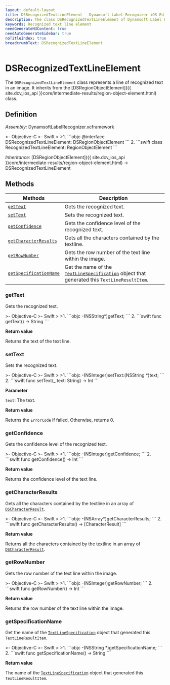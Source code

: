 ```yaml
---
layout: default-layout
title: DSRecognizedTextLineElement - Dynamsoft Label Recognizer iOS Edition
description: The class DSRecognizedTextLineElement of Dynamsoft Label Recognizer iOS edition represents a line of recognized text in an image.
keywords: Recognized text line element
needGenerateH3Content: true
needAutoGenerateSidebar: true
noTitleIndex: true
breadcrumbText: DSRecognizedTextLineElement
---
```


# DSRecognizedTextLineElement

The `DSRecognizedTextLineElement` class represents a line of recognized text in an image. It inherits from the [DSRegionObjectElement]({{ site.dcv_ios_api }}core/intermediate-results/region-object-element.html) class.

## Definition

*Assembly:* DynamsoftLabelRecognizer.xcframework

<div class="sample-code-prefix"></div>
>- Objective-C
>- Swift
>
>1. 
```objc
@interface DSRecognizedTextLineElement: DSRegionObjectElement
```
2. 
```swift
class RecognizedTextLineElement: RegionObjectElement
```

*Inheritance:* [DSRegionObjectElement]({{ site.dcv_ios_api }}core/intermediate-results/region-object-element.html) -> DSRecognizedTextLineElement

## Methods

| Methods | Description |
| ------- | ----------- |
| [`getText`](#gettext) | Gets the recognized text. |
| [`setText`](#settext) | Sets the recognized text. |
| [`getConfidence`](#getconfidence) | Gets the confidence level of the recognized text. |
| [`getCharacterResults`](#getcharacterresults) | Gets all the characters contained by the textline. |
| [`getRowNumber`](#getrownumber) | Gets the row number of the text line within the image. |
| [`getSpecificationName`](#getspecificationname) | Get the name of the [`TextLineSpecification`]({{site.dcv_parameter_reference}}text-line-specification/) object that generated this `TextLineResultItem`. |

### getText

Gets the recognized text.

<div class="sample-code-prefix"></div>
>- Objective-C
>- Swift
>
>1. 
```objc
-(NSString*)getText;
```
2. 
```swift
func getText() -> String
```

**Return value**

Returns the text of the text line.

### setText

Sets the recognized text.

<div class="sample-code-prefix"></div>
>- Objective-C
>- Swift
>
>1. 
```objc
-(NSInteger)setText:(NSString *)text;
```
2. 
```swift
func setText(_ text: String) -> Int
```

**Parameter**

`text`: The text.

**Return value**

Returns the `ErrorCode` if failed. Otherwise, returns 0.

### getConfidence

Gets the confidence level of the recognized text.

<div class="sample-code-prefix"></div>
>- Objective-C
>- Swift
>
>1. 
```objc
-(NSInteger)getConfidence;
```
2. 
```swift
func getConfidence() -> Int
```

**Return value**

Returns the confidence level of the text line.

### getCharacterResults

Gets all the characters contained by the textline in an array of [`DSCharacterResult`](character-result.md).

<div class="sample-code-prefix"></div>
>- Objective-C
>- Swift
>
>1. 
```objc
-(NSArray<DSCharacterResult *>*)getCharacterResults;
```
2. 
```swift
func getCharacterResults() -> [CharacterResult]
```

**Return value**

Returns all the characters contained by the textline in an array of [`DSCharacterResult`](character-result.md).

### getRowNumber

Gets the row number of the text line within the image.

<div class="sample-code-prefix"></div>
>- Objective-C
>- Swift
>
>1. 
```objc
-(NSInteger)getRowNumber;
```
2. 
```swift
func getRowNumber() -> Int
```

**Return value**

Returns the row number of the text line within the image.

### getSpecificationName

Get the name of the [`TextLineSpecification`]({{site.dcv_parameter_reference}}text-line-specification/) object that generated this `TextLineResultItem`.

<div class="sample-code-prefix"></div>
>- Objective-C
>- Swift
>
>1. 
```objc
-(NSString *)getSpecificationName;
```
2. 
```swift
func getSpecificationName() -> String
```

**Return value**

The name of the [`TextLineSpecification`]({{site.dcv_parameter_reference}}text-line-specification/) object that generated this `TextLineResultItem`.
